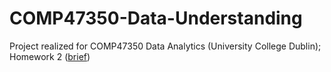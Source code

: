 # COMP47350-Data-Understanding
Project realized for COMP47350 Data Analytics (University College Dublin); Homework 2 ([brief](Homework2-Notebook.ipynb))
